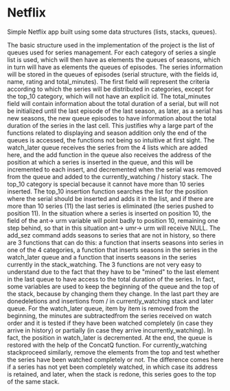 # Netflix
Simple Netflix app built using some data structures (lists, stacks, queues).

  The basic structure used in the implementation of the project is the list of queues used for series management. For each category of series
a single list is used, which will then have as elements the queues of seasons, which in turn will have as elements the queues of episodes. The series information will be stored in the queues of episodes (serial structure, with the fields id, name, rating and total_minutes). The first field will represent the criteria according to which the series will be distributed in categories, except for the top_10 category, which will not have an explicit id. The total_minutes field will contain information about
the total duration of a serial, but will not be initialized until the last episode of the last season, as later, as a serial has new seasons, the new queue
episodes to have information about the total duration of the series in the last cell. This justifies why a large part of the functions related to displaying and
season addition only the end of the queues is accessed, the functions not being so intuitive at first sight. The watch_later queue receives the series from the 4 lists which
are added here, and the add function in the queue also receives the address of the position at which a series is inserted in the queue, and this will be incremented to
each insert, and decremented when the serial was removed from the queue and added to the currently_watching / history stack.
  The top_10 category is special because it cannot have more than 10 series inserted. The top_10 insertion function searches the list for the position where the serial should be inserted and adds it in the list, and if there are more than 10 series (11) the last series is eliminated (the series pushed to position 11). In the situation where a series is inserted on position 10, the field of the ant-> urm variable will point badly to position 10, remaining one step behind, so that in this situation ant-> umr-> urm will receive NULL. The add_sez command adds seasons to series that are not in history, so there are 3 functions that can do this: a function that inserts seasons into series in one of the 4 categories, a function that inserts seasons in the series in the watch_later queue and a function that inserts seasons in the series currently in the stack_watching.
  The 3 functions are not very easy to understand due to the fact that they have to be "mined" to the last element in the last queue to have access to the total duration of the series. In fact, some variables are used to keep the beginning of the queue and the top of the stack, because by changing them they change. In the last part they are donedeletions and insertions from / in currently_watching stack and later queue. For the watch_later queue, item by item is removed from the beginning, the minutes are subtractedfrom the series received on watch order and it is tested if they have been watched completely (in case they arrive in history) or partially (in case they arrive incurrently_watching). In fact, the position in watch_later is decremented. At the end, the queue is restored with the help of the ConcatQ function. For currently_watching stackproceed similarly, remove the elements from the top and test whether the series have been watched completely or not. The difference comes here if a series has not yet been completely watched, in which case its address is retained, and later, when the stack is redone, this series goes to the top of the same stack.

